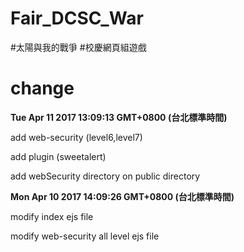 # Fair_DCSC_War
#太陽與我的戰爭
#校慶網頁組遊戲
<h1>change</h1>
<b><p>Tue Apr 11 2017 13:09:13 GMT+0800 (台北標準時間)</p></b>
<p>add web-security (level6,level7)</p>
<p>add plugin (sweetalert)</p>
<p>add webSecurity directory on public directory</p>
<b><p>Mon Apr 10 2017 14:09:26 GMT+0800 (台北標準時間)</p></b>
<p>modify index ejs file</p>
<p>modify web-security all level ejs file</p>
